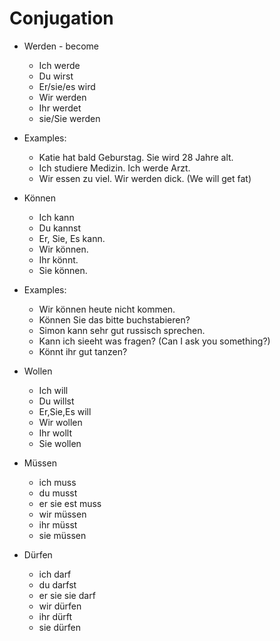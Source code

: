 # Conjugation

- Werden - become
  - Ich werde
  - Du wirst
  - Er/sie/es wird
  - Wir werden
  - Ihr werdet
  - sie/Sie werden

- Examples:
  - Katie hat bald Geburstag. Sie wird 28 Jahre alt.
  - Ich studiere Medizin. Ich werde Arzt.
  - Wir essen zu viel. Wir werden dick. (We will get fat)

- Können
  - Ich kann
  - Du kannst
  - Er, Sie, Es kann.
  - Wir können.
  - Ihr könnt.
  - Sie können.

- Examples:
  - Wir können heute nicht kommen.
  - Können Sie das bitte buchstabieren?
  - Simon kann sehr gut russisch sprechen.
  - Kann ich sieeht was fragen? (Can I ask you something?)
  - Könnt ihr gut tanzen?

- Wollen
  - Ich will
  - Du willst
  - Er,Sie,Es will
  - Wir wollen
  - Ihr wollt
  - Sie wollen

- Müssen
  - ich muss
  - du musst
  - er sie est muss
  - wir müssen
  - ihr müsst
  - sie müssen

- Dürfen
  -  ich darf
  -  du darfst
  -  er sie sie darf
  -  wir dürfen
  -  ihr dürft
  -  sie dürfen
